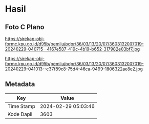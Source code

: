 # Hasil

## Foto C Plano

https://sirekap-obj-formc.kpu.go.id/d95b/pemilu/pdpr/36/03/13/20/07/3603132007019-20240229-040715--4167e587-419c-4b19-b652-317982e03bf7.jpg

https://sirekap-obj-formc.kpu.go.id/d95b/pemilu/pdpr/36/03/13/20/07/3603132007019-20240229-041013--c37f89c8-75d4-46ca-9499-1806322ae8e2.jpg


## Metadata

| Key        | Value               |
| ---------- | ------------------- |
| Time Stamp | 2024-02-29 05:03:46 |
| Kode Dapil | 3603                |



